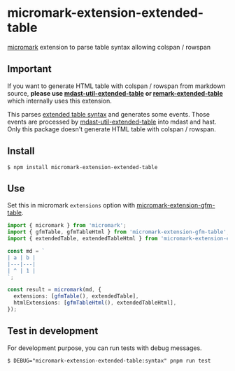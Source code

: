 # micromark-extension-extended-table

[micromark][] extension to parse table syntax allowing colspan / rowspan

## Important

If you want to generate HTML table with colspan / rowspan from markdown source, **please use [mdast-util-extended-table][] or [remark-extended-table][]** which internally uses this extension.

This parses [extended table syntax][] and generates some events.
Those events are processed by [mdast-util-extended-table][] into mdast and hast.
Only this package doesn't generate HTML table with colspan / rowspan.


## Install

```
$ npm install micromark-extension-extended-table
```

## Use

Set this in micromark `extensions` option with [micromark-extension-gfm-table][].

```typescript
import { micromark } from 'micromark';
import { gfmTable, gfmTableHtml } from 'micromark-extension-gfm-table';
import { extendedTable, extendedTableHtml } from 'micromark-extension-extended-table';

const md = `
| a | b |
|---|---|
| ^ | 1 |
`;

const result = micromark(md, {
  extensions: [gfmTable(), extendedTable],
  htmlExtensions: [gfmTableHtml(), extendedTableHtml],
});
```

## Test in development

For development purpose, you can run tests with debug messages.

```console
$ DEBUG="micromark-extension-extended-table:syntax" pnpm run test
```

[micromark]: https://github.com/micromark/micromark
[extended table syntax]: https://shd101wyy.github.io/markdown-preview-enhanced/#/markdown-basics?id=table
[micromark-extension-gfm-table]: https://github.com/micromark/micromark-extension-gfm-table

[mdast-util-extended-table]: ../mdast-util-extended-table
[remark-extended-table]: ../remark-extended-table